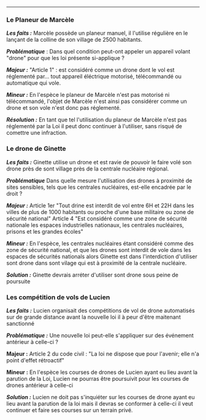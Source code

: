 ********

### Le Planeur de Marcèle
***Les faits :***
Marcèle possède un planeur manuel, il l'utilise régulière en le lançant de la colline de son village de 2500 habitants.

***Problématique*** : Dans quel condition peut-ont appeler un appareil volant "drone" pour que les loi présente si-applique ?

***Majeur :***
"Article 1" : est considéré comme un drone dont le vol est réglementé par... tout appareil éléctrique motorisé, télécommandé ou automatique qui vole.

***Mineur :***
En l'espèce le planeur de Marcèle n'est pas motorisé ni télécommandé, l'objet de Marcèle n'est ainsi pas considérer comme un drone et son vole n'est donc pas réglementé.

***Résolution :***
En tant que tel l'utilisation du planeur de Marcèle n'est pas réglementé par la Loi il peut donc continuer à l'utiliser, sans risqué de comettre une infraction.

### Le drone de Ginette
***Les faits :***
Ginette utilise un drone et est ravie de pouvoir le faire volé son drone près de sont village près de la centrale nucléaire régional.

***Problématique***
Dans quelle mesure l'utilisation des drones à proximité de sites sensibles, tels que les centrales nucléaires, est-elle encadrée par le droit ?

***Majeur :***
Article 1er "Tout drine est interdit de vol entre 6H et 22H dans les villes de plus de 1000 habitants ou proche d'une base militaire ou zone de sécurité national"
Article 4 "Est considéré comme une zone de sécurité nationale les espaces industrielles nationaux, les centrales nucléaires, prisons et les grandes écoles"

***Mineur :***
En l'espèce, les centrales nucléaires étant considéré comme des zone de sécurité national, et que les drones sont interdit de vole dans les espaces de sécurités nationals alors Ginette est dans l'interdiction d'utiliser sont drone dans sont vilage qui est à proximité de la centrale nucléaire.

***Solution :***
Ginette devrais arréter d'utiliser sont drone sous peine de poursuite

### Les compétition de vols de Lucien
***Les faits :***
Lucien organisait des compétitions de vol de drone automatisés sur de grande distance avant la nouvelle loi il à peur d'être maitenant sanctionné

***Problématique :***
Une nouvelle loi peut-elle s'appliquer sur des événement antérieur à celle-ci ?

**Majeur :**
Article 2 du code civil : "La loi ne dispose que pour l'avenir; elle n'a point d'effet rétroactif"

**Mineur :**
En l'espèce les courses de drones de Lucien ayant eu lieu avant la parution de la Loi, Lucien ne pourras être poursuivit pour les courses de drones antérieur à celle-ci

***Solution :***
Lucien ne doit pas s'inquiéter sur les courses de drone ayant eu lieu avant la parution de la loi mais il devras se conformer à celle-ci il veut continuer et faire ses courses sur un terrain privé.

